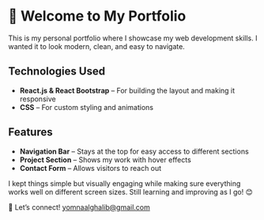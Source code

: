 # 👋 Welcome to My Portfolio  

This is my personal portfolio where I showcase my web development skills. I wanted it to look modern, clean, and easy to navigate.  

## Technologies Used  
- **React.js & React Bootstrap** – For building the layout and making it responsive  
- **CSS** – For custom styling and animations  

## Features  
- **Navigation Bar** – Stays at the top for easy access to different sections  
- **Project Section** – Shows my work with hover effects  
- **Contact Form** – Allows visitors to reach out  


I kept things simple but visually engaging while making sure everything works well on different screen sizes. Still learning and improving as I go! 😊  

📩 Let’s connect! [yomnaalghalib@gmail.com](mailto:yomnaalghalib@gmail.com)  

